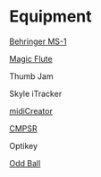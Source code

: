 # Equipment

[Behringer MS-1](https://omnimusicsk.github.io/inventory/Equipment/MS1/MS1.html)

[Magic Flute](<https://omnimusicsk.github.io/inventory/Equipment/Magic Flute/Magic Flute.html>)

Thumb Jam

Skyle iTracker

[midiCreator](https://omnimusic.org.uk/midi-creator/)

[CMPSR](<Equipment/CMPSR/CMPSR.html>)

Optikey

[Odd Ball](<>)





